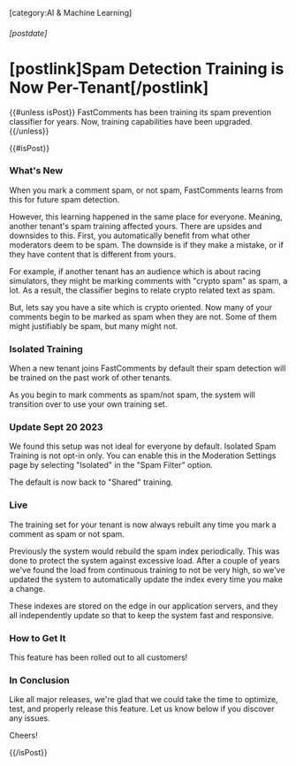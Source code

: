 [category:AI & Machine Learning]
###### [postdate]
# [postlink]Spam Detection Training is Now Per-Tenant[/postlink]

{{#unless isPost}}
FastComments has been training its spam prevention classifier for years. Now, training
capabilities have been upgraded.
{{/unless}}

{{#isPost}}

### What's New

When you mark a comment spam, or not spam, FastComments learns from this for future
spam detection.

However, this learning happened in the same place for everyone. Meaning, another tenant's
spam training affected yours. There are upsides and downsides to this. First, you automatically
benefit from what other moderators deem to be spam. The downside is if they make a mistake, or if
they have content that is different from yours.

For example, if another tenant has an audience which is about racing simulators, they might be
marking comments with "crypto spam" as spam, a lot. As a result, the classifier begins to
relate crypto related text as spam.

But, lets say you have a site which is crypto oriented. Now many of your comments begin to be
marked as spam when they are not. Some of them might justifiably be spam, but many might not.

### Isolated Training

When a new tenant joins FastComments by default their spam detection will be trained on
the past work of other tenants.

As you begin to mark comments as spam/not spam, the system will transition over to use your
own training set.

### Update Sept 20 2023

We found this setup was not ideal for everyone by default. Isolated Spam Training is not opt-in
only. You can enable this in the Moderation Settings page by selecting "Isolated" in the "Spam Filter" option.

The default is now back to "Shared" training.

### Live

The training set for your tenant is now always rebuilt any time you mark a comment as spam or not spam.

Previously the system would rebuild the spam index periodically. This was done to protect the system against
excessive load. After a couple of years we've found the load from continuous training to not be very high, so we've
updated the system to automatically update the index every time you make a change.

These indexes are stored on the edge in our application servers, and they all independently update so that
to keep the system fast and responsive.

### How to Get It

This feature has been rolled out to all customers!

### In Conclusion

Like all major releases, we're glad that we could take the time to optimize, test, and properly release this feature. Let us know
below if you discover any issues.

Cheers!

{{/isPost}}
